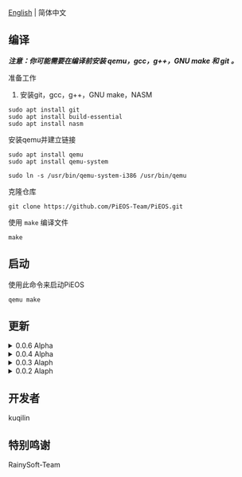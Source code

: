 [English](README.md) | 简体中文

## 编译


<i><strong> 注意：你可能需要在编译前安装 qemu，gcc，g++，GNU make 和 git 。</strong></i>

准备工作

1. 安装git，gcc，g++，GNU make，NASM

```bush
sudo apt install git
sudo apt install build-essential
sudo apt install nasm
```


安装qemu并建立链接


```bush
sudo apt install qemu
sudo apt install qemu-system

sudo ln -s /usr/bin/qemu-system-i386 /usr/bin/qemu
```


克隆仓库


```bush
git clone https://github.com/PiEOS-Team/PiEOS.git
```


使用 `make` 编译文件


```bush
make
```


## 启动


使用此命令来启动PiEOS

```bush
qemu make
```


## 更新

<details>

<summary>0.0.6 Alpha</summary>

- 由 iso 启动

- 修复了一些问题

- 增加 debug 功能

- 支持字符串

</details>

<details>

<summary>0.0.4 Alpha</summary>

- 修复了一些问题

- 由RainySoft-Team编译

- 非常感谢RainySoft-Team

</details>

<details>


<summary>0.0.3 Alaph</summary>


- 增加输入输出函数


- 移除了HIM :)


</details>


<details>


<summary>0.0.2 Alaph</summary>

- 修复了无法编译的问题（缺少floppy.img）

</details>


## 开发者

kuqilin

## 特别鸣谢

RainySoft-Team



